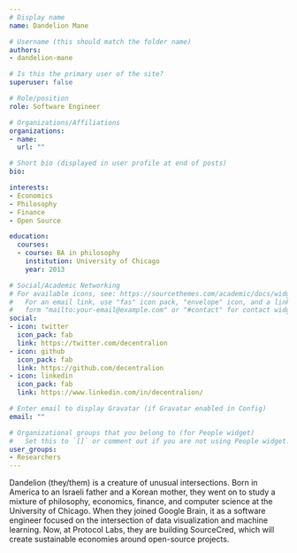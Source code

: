 ```yaml
---
# Display name
name: Dandelion Mane

# Username (this should match the folder name)
authors:
- dandelion-mane

# Is this the primary user of the site?
superuser: false

# Role/position
role: Software Engineer

# Organizations/Affiliations
organizations:
- name:
  url: ""

# Short bio (displayed in user profile at end of posts)
bio:

interests:
- Economics
- Philosophy
- Finance
- Open Source

education:
  courses:
  - course: BA in philosophy  
    institution: University of Chicago
    year: 2013

# Social/Academic Networking
# For available icons, see: https://sourcethemes.com/academic/docs/widgets/#icons
#   For an email link, use "fas" icon pack, "envelope" icon, and a link in the
#   form "mailto:your-email@example.com" or "#contact" for contact widget.
social:
- icon: twitter
  icon_pack: fab
  link: https://twitter.com/decentralion
- icon: github
  icon_pack: fab
  link: https://github.com/decentralion
- icon: linkedin
  icon_pack: fab
  link: https://www.linkedin.com/in/decentralion/

# Enter email to display Gravatar (if Gravatar enabled in Config)
email: ""

# Organizational groups that you belong to (for People widget)
#   Set this to `[]` or comment out if you are not using People widget.  
user_groups:
- Researchers
---
```


Dandelion (they/them) is a creature of unusual intersections. Born in America to an Israeli father and a Korean mother, they went on to study a mixture of philosophy, economics, finance, and computer science at the University of Chicago. When they joined Google Brain, it as a software engineer focused on the intersection of data visualization and machine learning. Now, at Protocol Labs, they are building SourceCred, which will create sustainable economies around open-source projects.
